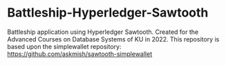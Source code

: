 # Battleship-Hyperledger-Sawtooth
Battleship application using Hyperledger Sawtooth. 
Created for the Advanced Courses on Database Systems of KU in 2022. 
This repository is based upon the simplewallet repository: https://github.com/askmish/sawtooth-simplewallet 
